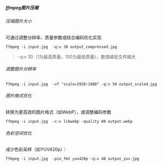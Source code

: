 ##### ffmpeg图片压缩

###### 压缩图片大小

可通过调整分辨率、质量参数或结合编码优化实现

```
ffmpeg -i input.jpg  -q:v 30 output_compressed.jpg  
```

> -q:v 30（1为最高质量，100为最低质量），数值越低文件越大

###### 调整图片分辨率

```
ffmpeg -i input.jpg  -vf "scale=1920:1080" -q:v 50 output_scaled.jpg  
```

###### 图片格式优化

转换为更高效的图片格式（如WebP），或调整编码参数

```
ffmpeg -i input.jpg  -c:v libwebp -quality 80 output.webp 
```

###### 色彩空间优化

减少色彩采样（如YUV420p）：

```
ffmpeg -i input.jpg  -pix_fmt yuv420p -q:v 40 output_yuv.jpg  
```
